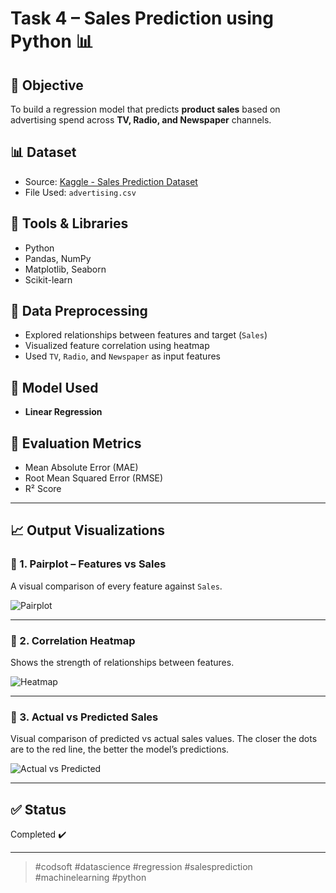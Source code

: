# Task 4 – Sales Prediction using Python 📊

## 📌 Objective
To build a regression model that predicts **product sales** based on advertising spend across **TV, Radio, and Newspaper** channels.

## 📊 Dataset
- Source: [Kaggle - Sales Prediction Dataset](https://www.kaggle.com/code/ashydv/sales-prediction-simple-linear-regression/input)
- File Used: `advertising.csv`

## 🧰 Tools & Libraries
- Python
- Pandas, NumPy
- Matplotlib, Seaborn
- Scikit-learn

## 🔧 Data Preprocessing
- Explored relationships between features and target (`Sales`)
- Visualized feature correlation using heatmap
- Used `TV`, `Radio`, and `Newspaper` as input features

## 🧠 Model Used
- **Linear Regression**

## 🧪 Evaluation Metrics
- Mean Absolute Error (MAE)
- Root Mean Squared Error (RMSE)
- R² Score

---

## 📈 Output Visualizations

### 🔹 1. Pairplot – Features vs Sales
A visual comparison of every feature against `Sales`.

![Pairplot](pairplot.png)

---

### 🔹 2. Correlation Heatmap
Shows the strength of relationships between features.

![Heatmap](correlation_heatmap.png)

---

### 🔹 3. Actual vs Predicted Sales
Visual comparison of predicted vs actual sales values. The closer the dots are to the red line, the better the model’s predictions.

![Actual vs Predicted](sales_prediction_plot.png)

---

## ✅ Status
Completed ✔️

---

> #codsoft #datascience #regression #salesprediction #machinelearning #python

